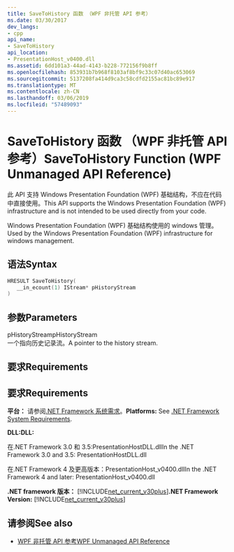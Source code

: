 ```yaml
---
title: SaveToHistory 函数 （WPF 非托管 API 参考）
ms.date: 03/30/2017
dev_langs:
- cpp
api_name:
- SaveToHistory
api_location:
- PresentationHost_v0400.dll
ms.assetid: 6dd101a3-44ad-4143-b228-772156f9b8ff
ms.openlocfilehash: 853931b7b968f8103af8bf9c33c07d40ac653069
ms.sourcegitcommit: 5137208fa414d9ca3c58cdfd2155ac81bc89e917
ms.translationtype: MT
ms.contentlocale: zh-CN
ms.lasthandoff: 03/06/2019
ms.locfileid: "57489093"
---
```

# <a name="savetohistory-function-wpf-unmanaged-api-reference"></a><span data-ttu-id="ff6ee-102">SaveToHistory 函数 （WPF 非托管 API 参考）</span><span class="sxs-lookup"><span data-stu-id="ff6ee-102">SaveToHistory Function (WPF Unmanaged API Reference)</span></span>
<span data-ttu-id="ff6ee-103">此 API 支持 Windows Presentation Foundation (WPF) 基础结构，不应在代码中直接使用。</span><span class="sxs-lookup"><span data-stu-id="ff6ee-103">This API supports the Windows Presentation Foundation (WPF) infrastructure and is not intended to be used directly from your code.</span></span>  
  
 <span data-ttu-id="ff6ee-104">Windows Presentation Foundation (WPF) 基础结构使用的 windows 管理。</span><span class="sxs-lookup"><span data-stu-id="ff6ee-104">Used by the Windows Presentation Foundation (WPF) infrastructure for windows management.</span></span>  
  
## <a name="syntax"></a><span data-ttu-id="ff6ee-105">语法</span><span class="sxs-lookup"><span data-stu-id="ff6ee-105">Syntax</span></span>  
  
```cpp  
HRESULT SaveToHistory(  
   __in_ecount(1) IStream* pHistoryStream  
)  
```  
  
## <a name="parameters"></a><span data-ttu-id="ff6ee-106">参数</span><span class="sxs-lookup"><span data-stu-id="ff6ee-106">Parameters</span></span>  
 <span data-ttu-id="ff6ee-107">pHistoryStream</span><span class="sxs-lookup"><span data-stu-id="ff6ee-107">pHistoryStream</span></span>  
 <span data-ttu-id="ff6ee-108">一个指向历史记录流。</span><span class="sxs-lookup"><span data-stu-id="ff6ee-108">A pointer to the history stream.</span></span>  
  
## <a name="requirements"></a><span data-ttu-id="ff6ee-109">要求</span><span class="sxs-lookup"><span data-stu-id="ff6ee-109">Requirements</span></span>  
  
## <a name="requirements"></a><span data-ttu-id="ff6ee-110">要求</span><span class="sxs-lookup"><span data-stu-id="ff6ee-110">Requirements</span></span>  
 <span data-ttu-id="ff6ee-111">**平台：** 请参阅[.NET Framework 系统需求](../../get-started/system-requirements.md)。</span><span class="sxs-lookup"><span data-stu-id="ff6ee-111">**Platforms:** See [.NET Framework System Requirements](../../get-started/system-requirements.md).</span></span>  
  
 <span data-ttu-id="ff6ee-112">**DLL:**</span><span class="sxs-lookup"><span data-stu-id="ff6ee-112">**DLL:**</span></span>  
  
 <span data-ttu-id="ff6ee-113">在.NET Framework 3.0 和 3.5:PresentationHostDLL.dll</span><span class="sxs-lookup"><span data-stu-id="ff6ee-113">In the .NET Framework 3.0 and 3.5: PresentationHostDLL.dll</span></span>  
  
 <span data-ttu-id="ff6ee-114">在.NET Framework 4 及更高版本：PresentationHost_v0400.dll</span><span class="sxs-lookup"><span data-stu-id="ff6ee-114">In the .NET Framework 4 and later: PresentationHost_v0400.dll</span></span>  
  
 <span data-ttu-id="ff6ee-115">**.NET framework 版本：** [!INCLUDE[net_current_v30plus](../../../../includes/net-current-v30plus-md.md)]</span><span class="sxs-lookup"><span data-stu-id="ff6ee-115">**.NET Framework Version:** [!INCLUDE[net_current_v30plus](../../../../includes/net-current-v30plus-md.md)]</span></span>  
  
## <a name="see-also"></a><span data-ttu-id="ff6ee-116">请参阅</span><span class="sxs-lookup"><span data-stu-id="ff6ee-116">See also</span></span>
- [<span data-ttu-id="ff6ee-117">WPF 非托管 API 参考</span><span class="sxs-lookup"><span data-stu-id="ff6ee-117">WPF Unmanaged API Reference</span></span>](wpf-unmanaged-api-reference.md)
